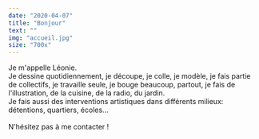 ```yaml
---
date: "2020-04-07"
title: "Bonjour"
text: ""
img: "accueil.jpg"
size: "700x"
---
```

<p>
    Je m'appelle Léonie.<br>
    Je dessine quotidiennement, je découpe, je colle, je modèle, je fais partie de collectifs, je travaille seule, je bouge beaucoup, partout, je fais de l'illustration, de la cuisine, de la radio, du jardin.<br>
    Je fais aussi des interventions artistiques dans différents milieux: détentions, quartiers, écoles…<br>
    <br>
    N'hésitez pas à me contacter !
</p>
